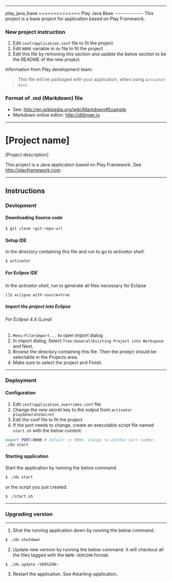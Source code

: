 -------------------------------------------------------------------------------
<This section should be removed>
play_java_base
==============
Play Java Base
--------------
This project is a base project for application based on Play Framework.

### New project instruction
1. Edit `conf/application.conf` file to fit the project
2. Edit `NAME` variable in `do` file to fit the project
3. Edit this file by removing this section and update the below section 
to be the README of the new project.

Information from Play development team: 
> This file will be packaged with your application, when using `activator dist`.

### Format of .md (Markdown) file
- See: http://en.wikipedia.org/wiki/Markdown#Example
- Markdown online editor: http://dillinger.io
 
<No more text in this section after this line>

-------------------------------------------------------------------------------
[Project name]
====================
[Project description]

This project is a Java application based on Play Framework. 
See http://playframework.com.

-------------------------------------------------------------------------------
Instructions
------------

### Devlopment
#### Downloading Source code
```sh
$ git clone <git-repo-url
```
#### Setup IDE
In the directory containing this file and run to go to *activator shell*:
```sh
$ activator
```
##### For Eclipse IDE
In the *activator shell*, run to generate all files necessary for Eclipse
```activator
[]$ eclipse with-source=true
```
##### Import the project into Eclipse
###### For Eclipse 4.4 (Luna)
1. `Menu:File>Import...` to open import dialog
2. In import dialog, Select `Tree:General>Existing Project into Workspace` and Next.
3. Browse the directory containing this file. 
Then the proejct should be selectable in the Projects area.
4. Make sure to select the project and Finish.

-------------------------------------------------------------------------------
### Deployment
#### Configuration
1. Edit `conf/application_overrides.conf` file
  1. Change the new secret key to the output from `activator playGenerateSecret`
  2. Edit the conf file to fit the project
2. If the port needs to change, 
create an executable script file named `start.sh` with the below content:
```bash
export PORT=9000 # default is 9000. Change to another port number.
./do start
```

#### Starting application
Start the application by running the below command.
```sh
$ ./do start
```

or the script you just created.
```sh
$ ./start.sh
```

-------------------------------------------------------------------------------
### Upgrading version

-------------------------------------------------------------------------------
1. Shut the running application down by running the below command.
```sh
$ ./do shutdown
```

2. Update new version by running the below command. 
It will checkout all the files tagged with the `NAME-VERSION` format. 
```sh
$ ./do update <VERSION>
```

3. Restart the application. See #starting-application.
